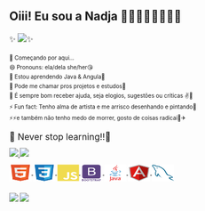 ## Oiii! Eu sou a Nadja 🙋🏻👩🏻‍💻👩🏻‍🎨 
                           

<!--
**menuggets/menuggets** is a ✨ _special_ ✨ repository because its `README.md` (this file) appears on your GitHub profile
-->
<div>✨  
 <img height="118em" src="https://cdn.discordapp.com/attachments/799486544205447199/873053187970588722/Webp.net-gifmaker_5.gif"/>✨
</div>

<font size="1">🔭 Começando por aqui...</br></font>
<font size="1">😄 Pronouns: ela/dela she/her😘</br></font>
<font size="1">🌱 Estou aprendendo Java & Angula👣</br></font>
<font size="1">👯 Pode me chamar pros projetos e estudos👾</br></font>
<font size="1">🤔 É sempre bom receber ajuda, seja elogios, sugestões ou críticas ✌💸</br></font>
<font size="1">⚡ Fun fact: Tenho alma de artista e me arrisco desenhando e pintando🎨 </br>
<font size="1">⚡⚡e também não tenho medo de morrer, gosto de coisas radicai🛵✈</br></font>

<font size="3">🚀 Never stop learning!!🧠
</font>


 <div>
  <a href="https://github.com/menuggets">
  <img height="180em" src="https://github-readme-stats.vercel.app/api?username=menuggets&show_icons=true&theme=dracula&include_all_commits=true&count_private=true"/>
  <img height="180em" src="https://github-readme-stats.vercel.app/api/top-langs/?username=menuggets&layout=compact&langs_count=7&theme=dracula"/>
</div>
<div style="display: inline_block"><br>

  <img align="center" alt="HTML" height="30" width="40" src="https://raw.githubusercontent.com/devicons/devicon/master/icons/html5/html5-original.svg">
  <img align="center" alt="CSS" height="30" width="40" src="https://raw.githubusercontent.com/devicons/devicon/master/icons/css3/css3-original.svg">
  <img align="center" alt="Js" height="30" width="40" src="https://raw.githubusercontent.com/devicons/devicon/master/icons/javascript/javascript-plain.svg">
  <img align="center" alt="CSS" height="30" width="40" src="https://github.com/devicons/devicon/raw/master/icons/bootstrap/bootstrap-plain-wordmark.svg">
  <img align="center" alt="CSS" height="30" width="40" src="https://github.com/devicons/devicon/raw/master/icons/java/java-original-wordmark.svg">  
  <img align="center" alt="CSS" height="30" width="40" src="https://github.com/devicons/devicon/raw/master/icons/angularjs/angularjs-original.svg">
  <img align="center" alt="CSS" height="30" width="40" src="https://github.com/devicons/devicon/raw/master/icons/mysql/mysql-original.svg">

  
  
</div>
  
  ##
 
<div> 
  
  <a href = "mailto:nadjajfeitosa@gmail.com"><img src="https://img.shields.io/badge/-Gmail-%23333?style=for-the-badge&logo=gmail&logoColor=white" target="_blank"></a>
  <a href="https://www.linkedin.com/in/nadjajanainafeitosa/" target="_blank"><img src="https://img.shields.io/badge/-LinkedIn-%230077B5?style=for-the-badge&logo=linkedin&logoColor=white" target="_blank"></a> 
 
 
</div>
